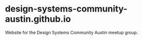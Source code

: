 # design-systems-community-austin.github.io

Website for the Design Systems Community Austin meetup group.
